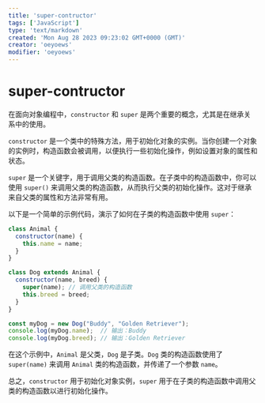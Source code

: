 ```yaml
---
title: 'super-contructor'
tags: ['JavaScript']
type: 'text/markdown'
created: 'Mon Aug 28 2023 09:23:02 GMT+0000 (GMT)'
creator: 'oeyoews'
modifier: 'oeyoews'
---
```


# super-contructor

在面向对象编程中，`constructor` 和 `super` 是两个重要的概念，尤其是在继承关系中的使用。

`constructor` 是一个类中的特殊方法，用于初始化对象的实例。当你创建一个对象的实例时，构造函数会被调用，以便执行一些初始化操作，例如设置对象的属性和状态。

`super` 是一个关键字，用于调用父类的构造函数。在子类中的构造函数中，你可以使用 `super()` 来调用父类的构造函数，从而执行父类的初始化操作。这对于继承来自父类的属性和方法非常有用。

以下是一个简单的示例代码，演示了如何在子类的构造函数中使用 `super`：

```javascript
class Animal {
  constructor(name) {
    this.name = name;
  }
}

class Dog extends Animal {
  constructor(name, breed) {
    super(name); // 调用父类的构造函数
    this.breed = breed;
  }
}

const myDog = new Dog("Buddy", "Golden Retriever");
console.log(myDog.name);  // 输出：Buddy
console.log(myDog.breed); // 输出：Golden Retriever
```

在这个示例中，`Animal` 是父类，`Dog` 是子类。`Dog` 类的构造函数使用了 `super(name)` 来调用 `Animal` 类的构造函数，并传递了一个参数 `name`。

总之，`constructor` 用于初始化对象实例，`super` 用于在子类的构造函数中调用父类的构造函数以进行初始化操作。

